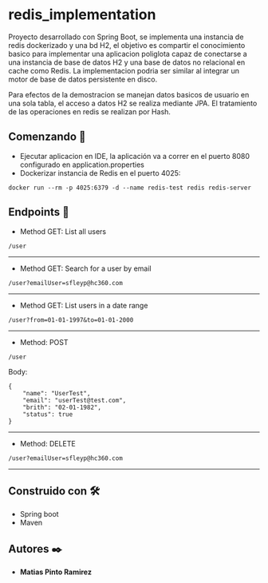 # redis_implementation
Proyecto desarrollado con Spring Boot, se implementa una instancia de redis dockerizado y una bd H2, el objetivo es compartir el conocimiento basico para implementar una aplicacion poliglota capaz de conectarse a una instancia de base de datos H2 y una base de datos no relacional en cache como Redis. La implementacion podria ser similar al integrar un motor de base de datos persistente en disco.

Para efectos de la demostracion se manejan datos basicos de usuario en una sola tabla, el acceso a datos H2 se realiza mediante JPA. El tratamiento de las operaciones en redis se realizan por Hash.


## Comenzando 🚀
* Ejecutar aplicacion en IDE, la aplicación va a correr en el puerto 8080 configurado en application.properties
* Dockerizar instancia de Redis en el puerto 4025:

```
docker run --rm -p 4025:6379 -d --name redis-test redis redis-server
```

## Endpoints 💠

* Method GET: List all users 
```
/user
```
---
* Method GET: Search for a user by email
```
/user?emailUser=sfleyp@hc360.com
```
---
* Method GET: List users in a date range
```
/user?from=01-01-1997&to=01-01-2000
```
---
* Method: POST
```
/user
```
Body: 
```
{
    "name": "UserTest",
    "email": "userTest@test.com",
    "brith": "02-01-1982",
    "status": true
}
```
---
* Method: DELETE
```
/user?emailUser=sfleyp@hc360.com
```

---
## Construido con 🛠️

* Spring boot
* Maven


## Autores ✒️

* **Matias Pinto Ramirez** 


